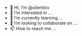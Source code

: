 - 👋 Hi, I’m @silentlov
- 👀 I’m interested in ...
- 🌱 I’m currently learning ...
- 💞️ I’m looking to collaborate on ...
- 📫 How to reach me ...

<!---
silentlov/silentlov is a ✨ special ✨ repository because its `README.md` (this file) appears on your GitHub profile.
You can click the Preview link to take a look at your changes.
--->
